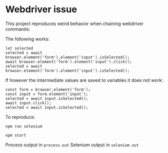# Webdriver issue

This project reproduces weird behavior when chaining webdriver commands:

The following works:
```
let selected
selected = await browser.element('form').element('input').isSelected();
await browser.element('form').element('input').click();
selected = await browser.element('form').element('input').isSelected();
```

If however the intermediate values are saved to variables it does not work:

```
const form = browser.element('form');
const input = form.element('input');
selected = await input.isSelected();
await input.click();
selected = await input.isSelected();
```

To reproduce:
```
npm run selenium

npm start
```

Process output in `process.out`
Selenium output in `selenium.out`

